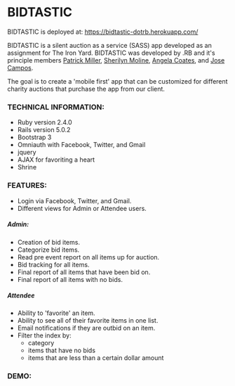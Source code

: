 # BIDTASTIC

BIDTASTIC is deployed at: https://bidtastic-dotrb.herokuapp.com/

BIDTASTIC is a silent auction as a service (SASS) app developed as an assignment for The Iron Yard. BIDTASTIC was developed by .RB and it's principle members [Patrick Miller](https://github.com/pjmiller823), [Sherilyn Moline](https://github.com/smoline), [Angela Coates](https://github.com/angelacoates), and [Jose Campos](https://github.com/camposja).

The goal is to create a 'mobile first' app that can be customized for different charity auctions that purchase the app from our client.

### TECHNICAL INFORMATION:

- Ruby version 2.4.0
- Rails version 5.0.2
- Bootstrap 3
- Omniauth with Facebook, Twitter, and Gmail
- jquery
- AJAX for favoriting a heart
- Shrine

### FEATURES:

- Login via Facebook, Twitter, and Gmail.
- Different views for Admin or Attendee users.

##### Admin:

- Creation of bid items.
- Categorize bid items.
- Read pre event report on all items up for auction.
- Bid tracking for all items.
- Final report of all items that have been bid on.
- Final report of all items with no bids.

##### Attendee

- Ability to 'favorite' an item.
- Ability to see all of their favorite items in one list.
- Email notifications if they are outbid on an item.
- Filter the index by:
  - category
  - items that have no bids
  - items that are less than a certain dollar amount

### DEMO:

